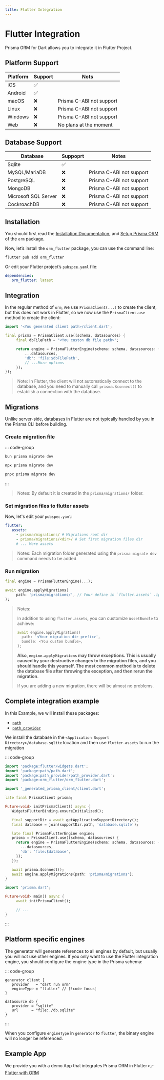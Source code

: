 ```yaml
---
title: Flutter Integration
---
```


# Flutter Integration

Prisma ORM for Dart allows you to integrate it in Flutter Project.

## Platform Support

| Platform | Support | Nots |
|------|------|------|
| iOS | ✅ | |
| Android | ✅ | |
| macOS | ❌ | Prisma C-ABI not support |
| Linux | ❌ | Prisma C-ABI not support |
| Windows | ❌ | Prisma C-ABI not support |
| Web | ❌ | No plans at the moment |

## Database Support

| Database | Suppoprt | Notes |
|------|------|------|
| Sqlite | ✅ | |
| MySQL/MariaDB | ❌ | Prisma C-ABI not support |
| PostgreSQL | ❌ | Prisma C-ABI not support |
| MongoDB | ❌ | Prisma C-ABI not support |
| Microsoft SQL Server | ❌ | Prisma C-ABI not support |
| CockroachDB | ❌ | Prisma C-ABI not support |

## Installation

You should first read the [Installation Documentation](./index.md#installation), and [Setup Prisma ORM](./setup.md) of the `orm` package.

Now, let’s install the `orm_flutter` package, you can use the command line:

```bash
flutter pub add orm_flutter
```

Or edit your Flutter project’s `pubspce.yaml` file:

```yaml
dependencies:
   orm_flutter: latest
```

## Integration

In the regular method of `orm`, we use `PrismaClient(...)` to create the client, but this does not work in Flutter, so we now use the `PrismaClient.use` method to create the client:

```dart
import '<You generated client path>/client.dart';

final prisma = PrismaClient.use((schema, datasources) {
     final dbFilePath = "<You custon db file path>";

     return engine = PrismaFlutterEngine(schema: schema, datasources: {
         ...datasources,
         'db': 'file:$dbFilePath',
         // ...More options
     });
});
```

> Note: In Flutter, the client will not automatically connect to the database, and you need to manually call `prisma.$connect()` to establish a connection with the database.

## Migrations

Unlike server-side, databases in Flutter are not typically handled by you in the Prisma CLI before building.

### Create migration file

::: code-group

```bash [Bun.js]
bun prisma migrate dev
```

```bash [NPM]
npx prisma migrate dev
```

```bash [pnpm]
pnpx prisma migrate dev
```

:::

> Notes: By default it is created in the `prisma/migrations/` folder.

### Set migration files to flutter assets

Now, let's edit your `pubspec.yaml`:

```yaml
flutter:
   assets:
     - prisma/migrations/ # Migrations root dir
     - prisma/migrations/<dir>/ # Set first migration files dir
     # ... More assets
```

> Notes: Each migration folder generated using the `prisma migrate dev` command needs to be added.

### Run migration

```dart
final engine = PrismaFlutterEngine(...);

await engine.applyMigrations(
     path: 'prisma/migrations/', // Your define in `flutter.assets` .igrations root dir
);
```

> Notes:
>
> In addition to using `flutter.assets`, you can customize `AssetBundle` to achieve:
> ```dart
> await engine.applyMigrations(
>   path: '<Your migration dir prefix>',
>   bundle: <You custon bundle>,
> );
> ```
>
> **Also, `engine.applyMigrations` may throw exceptions. This is usually caused by your destructive changes to the migration files, and you should handle this yourself. The most common method is to delete the database file after throwing the exception, and then rerun the migration.**
>
> If you are adding a new migration, there will be almost no problems.

## Complete integration example

In this Example, we will install these packages:

- [`path`](https://pub.dev/packages/path)
- [`path_provider`](https://pub.dev/packages/path_provider)

We install the database in the `<Application Support Directory>/database.sqlite` location and then use `flutter.assets` to run the migration

::: code-group

```dart [lib/prisma.dart]
import 'package:flutter/widgets.dart';
import 'package:path/path.dart';
import 'package:path_provider/path_provider.dart';
import 'package:orm_flutter/orm_flutter.dart';

import '_generated_prisma_client/client.dart';

late final PrismaClient prisma;

Future<void> initPrismaClient() async {
   WidgetsFlutterBinding.ensureInitialized();

   final supportDir = await getApplicationSupportDirectory();
   final database = join(supportDir.path, 'database.sqlite');

   late final PrismaFlutterEngine engine;
   prisma = PrismaClient.use((schema, datasources) {
     return engine = PrismaFlutterEngine(schema: schema, datasources: {
       ...datasources,
       'db': 'file:$database',
     });
   });

   await prisma.$connect();
   await engine.applyMigrations(path: 'prisma/migrations');
}
```

```dart [lib/main.dart]
import 'prisma.dart';

Future<void> main() async {
     await initPrismaClient();

     // ...
}
```

:::

## Platform specific engines

The generator will generate references to all engines by default, but usually you will not use other engines. If you only want to use the Flutter integration engine, you should configure the engine type in the Prisma schema:

::: code-group

```prisma [schema.prisma]
generator client {
   provider   = "dart run orm"
   engineType = "flutter" // [!code focus]
}

datasource db {
   provider = "sqlite"
   url      = "file:./db.sqlite"
}
```

:::

When you configure `engineType` in `generator` to `flutter`, the binary engine will no longer be referenced.

## Example App

We provide you with a demo App that integrates Prisma ORM in Flutter 👉 [Flutter with ORM](https://github.com/medz/prisma-dart/tree/main/examples/flutter_with_orm)
